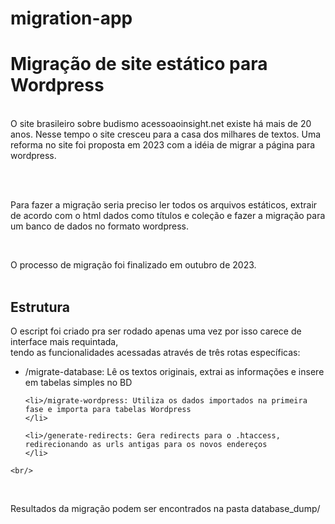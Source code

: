 # migration-app
<h1>Migração de site estático para Wordpress</h1>

<br/>
 O site brasileiro sobre budismo acessoaoinsight.net existe há mais de 20 anos.
 Nesse tempo o site cresceu para a casa dos milhares de textos. Uma reforma no site foi proposta em 2023 com a idéia de migrar a página para wordpress.

 <br/><br/>

 Para fazer a migração seria preciso ler todos os arquivos estáticos, extrair de acordo com o html
 dados como títulos e coleção e fazer a migração para um banco de dados no formato wordpress.


 <br/>



 O processo de migração foi finalizado em outubro de 2023.
 <br/>
 <br/>


<h2>Estrutura</h2>


O escript foi criado pra ser rodado apenas uma vez por isso carece de interface mais requintada,<br>
tendo as funcionalidades acessadas através de três rotas específicas:

<ul>
    <li>/migrate-database: Lê os textos originais, extrai as informações e insere em tabelas simples no BD
    </li>

    <li>/migrate-wordpress: Utiliza os dados importados na primeira fase e importa para tabelas Wordpress
    </li>

    <li>/generate-redirects: Gera redirects para o .htaccess, redirecionando as urls antigas para os novos endereços
    </li>

</ul>


    <br/>
  <br/>

  Resultados da migração podem ser encontrados na pasta database_dump/
